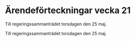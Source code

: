 # Ärendeförteckningar vecka 21

Till regeringssammanträdet torsdagen den 25 maj.

Till regeringssammanträdet torsdagen den 25 maj.

